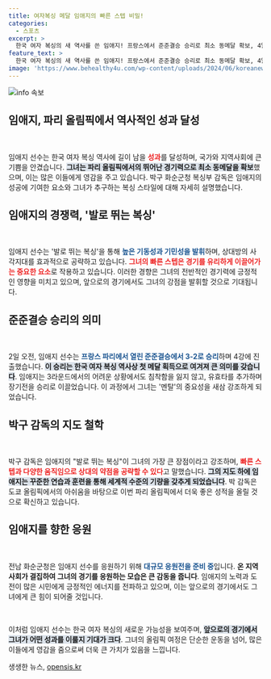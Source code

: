 ```yaml
---
title: 여자복싱 메달 임애지의 빠른 스텝 비밀!
categories:
  - 스포츠
excerpt: >
  한국 여자 복싱의 새 역사를 쓴 임애지! 프랑스에서 준준결승 승리로 최소 동메달 확보, 4일 세계선수권 챔피언과의 결승 진출을 향한 뜨거운 도전에 주목하세요!
feature_text: >
  한국 여자 복싱의 새 역사를 쓴 임애지! 프랑스에서 준준결승 승리로 최소 동메달 확보, 4일 세계선수권 챔피언과의 결승 진출을 향한 뜨거운 도전에 주목하세요!
image: 'https://www.behealthy4u.com/wp-content/uploads/2024/06/koreanews.jpg'
---
```


<p><img src="https://www.behealthy4u.com/wp-content/uploads/2024/06/koreanews.jpg" alt="info 속보" /></p>

<h2 data-ke-size="size26">임애지, 파리 올림픽에서 역사적인 성과 달성</h2>

<p data-ke-size="size16">&nbsp;</p>

<p>임애지 선수는 한국 여자 복싱 역사에 길이 남을 <b><span style="color: #ee2323;">성과</span></b>를 달성하며, 국가와 지역사회에 큰 기쁨을 안겼습니다. <b><span style="background-color: #21538527;">그녀는 파리 올림픽에서의 뛰어난 경기력으로 최소 동메달을 확보</span></b>했으며, 이는 많은 이들에게 영감을 주고 있습니다. 박구 화순군청 복싱부 감독은 임애지의 성공에 기여한 요소와 그녀가 추구하는 복싱 스타일에 대해 자세히 설명했습니다.</p>

<h2 data-ke-size="size26">임애지의 경쟁력, '발로 뛰는 복싱'</h2>

<p data-ke-size="size16">&nbsp;</p>

<p>임애지 선수는 '발로 뛰는 복싱'을 통해 <b><span style="color: #1a5490;">높은 기동성과 기민성을 발휘</span></b>하며, 상대방의 사각지대를 효과적으로 공략하고 있습니다. <b><span style="color: #ee2323;">그녀의 빠른 스텝은 경기를 유리하게 이끌어가는 중요한 요소</span></b>로 작용하고 있습니다. 이러한 경향은 그녀의 전반적인 경기력에 긍정적인 영향을 미치고 있으며, 앞으로의 경기에서도 그녀의 강점을 발휘할 것으로 기대됩니다.</p>

<h2 data-ke-size="size26">준준결승 승리의 의미</h2>

<p data-ke-size="size16">&nbsp;</p>

<p>2일 오전, 임애지 선수는 <b><span style="color: #1a5490;">프랑스 파리에서 열린 준준결승에서 3-2로 승리</span></b>하며 4강에 진출했습니다. <b><span style="background-color: #21538527;">이 승리는 한국 여자 복싱 역사상 첫 메달 획득으로 여겨져 큰 의미를 갖습니다</span></b>. 임애지는 3라운드에서의 어려운 상황에서도 침착함을 잃지 않고, 유효타를 추가하며 장기전을 승리로 이끌었습니다. 이 과정에서 그녀는 '멘탈'의 중요성을 새삼 강조하게 되었습니다.</p>

<h2 data-ke-size="size26">박구 감독의 지도 철학</h2>

<p data-ke-size="size16">&nbsp;</p>

<p>박구 감독은 임애지의 "발로 뛰는 복싱"이 그녀의 가장 큰 장점이라고 강조하며, <b><span style="color: #ee2323;">빠른 스텝과 다양한 움직임으로 상대의 약점을 공략할 수 있다</span></b>고 말했습니다. <b><span style="background-color: #21538527;">그의 지도 하에 임애지는 꾸준한 연습과 훈련을 통해 세계적 수준의 기량을 갖추게 되었습니다</span></b>. 박 감독은 도쿄 올림픽에서의 아쉬움을 바탕으로 이번 파리 올림픽에서 더욱 좋은 성적을 올릴 것으로 확신하고 있습니다.</p>

<h2 data-ke-size="size26">임애지를 향한 응원</h2>

<p data-ke-size="size16">&nbsp;</p>

<p>전남 화순군청은 임애지 선수를 응원하기 위해 <b><span style="color: #1a5490;">대규모 응원전을 준비 중</span></b>입니다. <b><span style="ee2323;">온 지역 사회가 결집하여 그녀의 경기를 응원하는 모습은 큰 감동을 줍니다</span></b>. 임애지의 노력과 도전이 많은 시민에게 긍정적인 에너지를 전파하고 있으며, 이는 앞으로의 경기에서도 그녀에게 큰 힘이 되어줄 것입니다.</p>

<p data-ke-size="size16">&nbsp;</p>

<p>이처럼 임애지 선수는 한국 여자 복싱의 새로운 가능성을 보여주며, <b><span style="background-color: #21538527;">앞으로의 경기에서 그녀가 어떤 성과를 이룰지 기대가 크다</span></b>. 그녀의 올림픽 여정은 단순한 운동을 넘어, 많은 이들에게 영감을 줌으로써 더욱 큰 가치가 있음을 느낍니다.</p>
생생한 뉴스, <a href="https://opensis.kr" rel="dofollow">opensis.kr</a>


